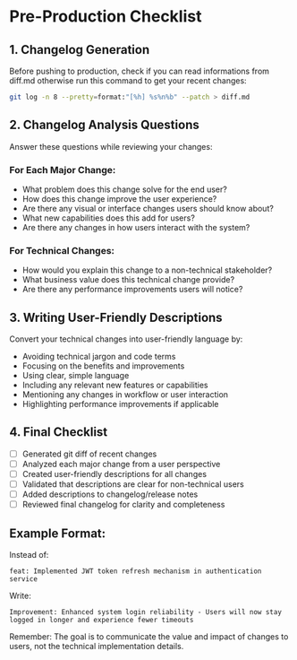 # Pre-Production Checklist

## 1. Changelog Generation
Before pushing to production, check if you can read informations from diff.md otherwise run this command to get your recent changes:
```bash
git log -n 8 --pretty=format:"[%h] %s%n%b" --patch > diff.md
```

## 2. Changelog Analysis Questions
Answer these questions while reviewing your changes:

### For Each Major Change:
- What problem does this change solve for the end user?
- How does this change improve the user experience?
- Are there any visual or interface changes users should know about?
- What new capabilities does this add for users?
- Are there any changes in how users interact with the system?

### For Technical Changes:
- How would you explain this change to a non-technical stakeholder?
- What business value does this technical change provide?
- Are there any performance improvements users will notice?

## 3. Writing User-Friendly Descriptions
Convert your technical changes into user-friendly language by:
- Avoiding technical jargon and code terms
- Focusing on the benefits and improvements
- Using clear, simple language
- Including any relevant new features or capabilities
- Mentioning any changes in workflow or user interaction
- Highlighting performance improvements if applicable

## 4. Final Checklist
- [ ] Generated git diff of recent changes
- [ ] Analyzed each major change from a user perspective
- [ ] Created user-friendly descriptions for all changes
- [ ] Validated that descriptions are clear for non-technical users
- [ ] Added descriptions to changelog/release notes
- [ ] Reviewed final changelog for clarity and completeness

## Example Format:

Instead of:
```
feat: Implemented JWT token refresh mechanism in authentication service
```

Write:
```
Improvement: Enhanced system login reliability - Users will now stay logged in longer and experience fewer timeouts
```

Remember: The goal is to communicate the value and impact of changes to users, not the technical implementation details.